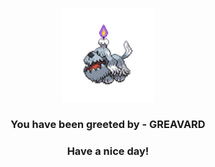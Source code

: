 <p align="center">
            <img src="https://raw.githubusercontent.com/PokeAPI/sprites/master/sprites/pokemon/971.png" width="150" height="150">
          </p>
          <h3 align="center">You have been greeted by - <b>GREAVARD</b></h3>
          <h3 align="center">Have a nice day!</h3>
